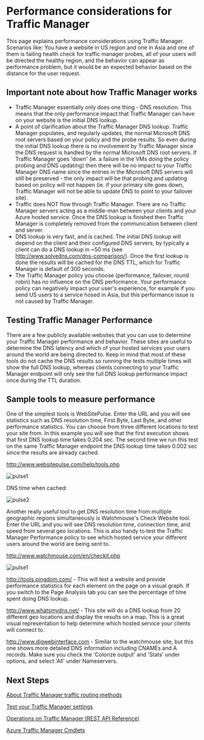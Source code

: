 ﻿<properties
   pageTitle="Performance considerations for Azure Traffic Manager | Microsoft Azure"
   description="Understand performance on Traffic Manager and how to test performance of your website when using Traffic Manager"
   services="traffic-manager"
   documentationCenter=""
   authors="kwill-MSFT"
   manager="carmonm"
   editor="joaoma" />

<tags
	ms.service="traffic-manager"
	ms.date="06/10/2016"
	wacn.date=""/>


# Performance considerations for Traffic Manager

This page explains performance considerations using Traffic Manager. Scenarios like: You have a website in US region and one in Asia and one of them is failing health check for traffic manager probes, all of your users will be directed the healthy region, and the behavior can appear as    performance problem, but it would be an expected behavior based on the distance for the user request.

  

## Important note about how Traffic Manager works

- Traffic Manager essentially only does one thing - DNS resolution.  This means that the only performance impact that Traffic Manager can have on your website is the initial DNS lookup.
- A point of clarification about the Traffic Manager DNS lookup.  Traffic Manager populates, and regularly updates, the normal Microsoft DNS root servers based on your policy and the probe results.  So even during the initial DNS lookup there is no involvement by Traffic Manager since the DNS request is handled by the normal Microsoft DNS root servers.  If Traffic Manager goes 'down' (ie. a failure in the VMs doing the policy probing and DNS updating) then there will be no impact to your Traffic Manager DNS name since the entries in the Microsoft DNS servers will still be preserved - the only impact will be that probing and updating based on policy will not happen (ie. if your primary site goes down, Traffic Manager will not be able to update DNS to point to your failover site).
- Traffic does NOT flow through Traffic Manager.  There are no Traffic Manager servers acting as a middle-man between your clients and your Azure hosted service.  Once the DNS lookup is finished then Traffic Manager is completely removed from the communication between client and server.
- DNS lookup is very fast, and is cached.  The initial DNS lookup will depend on the client and their configured DNS servers, by typically a client can do a DNS lookup in ~50 ms (see http://www.solvedns.com/dns-comparison/).  Once the first lookup is done the results will be cached for the DNS TTL, which for Traffic Manager is default of 300 seconds.
- The Traffic Manager policy you choose (performance, failover, round robin) has no influence on the DNS performance.  Your performance policy can negatively impact your user's experience, for example if you send US users to a service hosed in Asia, but this performance issue is not caused by Traffic Manager.

  

## Testing Traffic Manager Performance

There are a few publicly available websites that you can use to determine your Traffic Manager performance and behavior.  These sites are useful to determine the DNS latency and which of your hosted services your users around the world are being directed to.  Keep in mind that most of these tools do not cache the DNS results so running the tests multiple times will show the full DNS lookup, whereas clients connecting to your Traffic Manager endpoint will only see the full DNS lookup performance impact once during the TTL duration.


## Sample tools to measure performance


One of the simplest tools is WebSitePulse.  Enter the URL and you will see statistics such as DNS resolution time, First Byte, Last Byte, and other performance statistics.  You can choose from three different locations to test your site from.  In this example you will see that the first execution shows that first DNS lookup time takes 0.204 sec.  The second time we run this test on the same Traffic Manager endpoint the DNS lookup time takes 0.002 sec since the results are already cached.

http://www.websitepulse.com/help/tools.php


![pulse1](./media/traffic-manager-performance-considerations/traffic-manager-web-site-pulse.png)

DNS time when cached:


![pulse2](./media/traffic-manager-performance-considerations/traffic-manager-web-site-pulse2.png)



Another really useful tool to get DNS resolution time from multiple geographic regions simultaneously is Watchmouse's Check Website tool.  Enter the URL and you will see DNS resolution time, connection time, and speed from several geo locations.  This is also handy to test the Traffic Manager Performance policy to see which hosted service your different users around the world are being sent to.

http://www.watchmouse.com/en/checkit.php


![pulse1](./media/traffic-manager-performance-considerations/traffic-manager-web-site-watchmouse.png)

http://tools.pingdom.com/ - This will test a website and provide performance statistics for each element on the page on a visual graph.  If you switch to the Page Analysis tab you can see the percentage of time spent doing DNS lookup.

 

http://www.whatsmydns.net/ - This site will do a DNS lookup from 20 different geo locations and display the results on a map.  This is a great visual representation to help determine which hosted service your clients will connect to.

 

http://www.digwebinterface.com - Similar to the watchmouse site, but this one shows more detailed DNS information including CNAMEs and A records.  Make sure you check the 'Colorize output' and 'Stats' under options, and select 'All' under Nameservers.

## Next Steps


[About Traffic Manager traffic routing methods](/documentation/articles/traffic-manager-routing-methods/)

[Test your Traffic Manager settings](/documentation/articles/traffic-manager-testing-settings/)

[Operations on Traffic Manager (REST API Reference)](https://msdn.microsoft.com/library/hh758255.aspx)

[Azure Traffic Manager Cmdlets](https://msdn.microsoft.com/library/dn690250.aspx)
 
